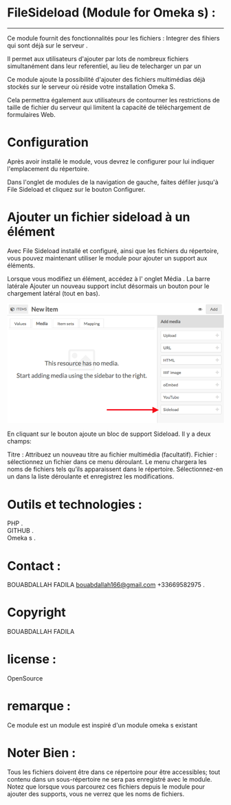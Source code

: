 # FileSideload (Module for Omeka s) :
<hr>

Ce module fournit des fonctionnalités pour les fichiers :  Integrer des fihiers qui sont déjà sur le serveur .

Il permet aux utilisateurs d'ajouter par lots de nombreux fichiers simultanément dans leur referentiel, au lieu de telecharger un par un

Ce module ajoute la possibilité d'ajouter des fichiers multimédias déjà stockés sur le serveur où réside votre installation Omeka S.

Cela permettra également aux utilisateurs de contourner les restrictions de taille de fichier du serveur qui limitent la capacité de téléchargement de formulaires Web.

# Configuration
Après avoir installé le module, vous devrez le configurer pour lui indiquer l'emplacement du répertoire.

Dans l'onglet de modules de la navigation de gauche, faites défiler jusqu'à File Sideload et cliquez sur le bouton Configurer.

# Ajouter un fichier sideload à un élément
Avec File Sideload installé et configuré, ainsi que les fichiers du répertoire, vous pouvez maintenant utiliser le module pour ajouter un support aux éléments.

Lorsque vous modifiez un élément, accédez à l' onglet Média . La barre latérale Ajouter un nouveau support inclut désormais un bouton pour le chargement latéral (tout en bas).

![alt text](https://github.com/FadilaBouabdallah/FileSideLoad/blob/master/11.png)

En cliquant sur le bouton ajoute un bloc de support Sideload. Il y a deux champs:

Titre : Attribuez un nouveau titre au fichier multimédia (facultatif).
Fichier : sélectionnez un fichier dans ce menu déroulant. Le menu chargera les noms de fichiers tels qu’ils apparaissent dans le répertoire. Sélectionnez-en un dans la liste déroulante et enregistrez les modifications.

# Outils et technologies : 

PHP .</br>
GITHUB .</br>
Omeka s .</br>

# Contact : 

BOUABDALLAH FADILA bouabdallah166@gmail.com +33669582975 .</br>

# Copyright
BOUABDALLAH FADILA <BR>
  
# license :
OpenSource </br>


# remarque :
Ce module est un module est inspiré d'un module omeka s existant </br>

# Noter Bien :
Tous les fichiers doivent être dans ce répertoire pour être accessibles; tout contenu dans un sous-répertoire ne sera pas enregistré avec le module.</br>
Notez que lorsque vous parcourez ces fichiers depuis le module pour ajouter des supports, vous ne verrez que les noms de fichiers.
